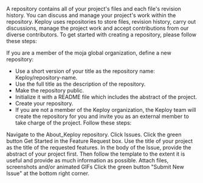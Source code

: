 A repository contains all of your project's files and each file's revision history. You can discuss and manage your project's work within the repository. Keploy uses repositories to store files, revision history, carry out discussions, manage the project work and accept contributions from our diverse contributors. To get started with creating a repository, please follow these steps:

If you are a member of the moja global organization, define a new repository:

- Use a short version of your title as the repository name: Keploy/repository-name.
- Use the full title as the description of the repository.
- Make the repository public.
- Initialize it with a README file which includes the abstract of the project.
- Create your repository.
- If you are not a member of the Keploy organization, the Keploy team will create the repository for you and invite you as an external member to take charge of the project. Follow these steps:

Navigate to the About_Keploy repository.
Click Issues.
Click the green button Get Started in the Feature Request box.
Use the title of your project as the title of the requested features.
In the body of the Issue, provide the abstract of your project first. Then follow the template to the extent it is useful and provide as much information as possible.
Attach files, screenshots and/or animated GIFs
Click the green button "Submit New Issue" at the bottom right corner.
